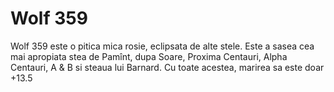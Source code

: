 # Wolf 359

Wolf 359 este o pitica mica rosie, eclipsata de alte stele. Este a sasea cea mai
apropiata stea de Pamînt, dupa Soare, Proxima Centauri, Alpha Centauri, A & B si
steaua lui Barnard. Cu toate acestea, marirea sa este doar +13.5
